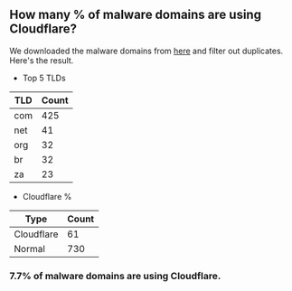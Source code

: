 ## How many % of malware domains are using Cloudflare?


We downloaded the malware domains from [here](https://urlhaus.abuse.ch) and filter out duplicates.
Here's the result.


[//]: # (start replacement)


- Top 5 TLDs

| TLD | Count |
| --- | --- |
| com | 425 |
| net | 41 |
| org | 32 |
| br | 32 |
| za | 23 |


- Cloudflare %

| Type | Count |
| --- | --- |
| Cloudflare | 61 |
| Normal | 730 |


### 7.7% of malware domains are using Cloudflare.